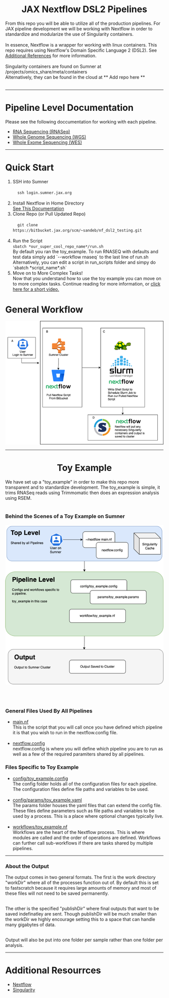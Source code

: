 <div style="max-width:500px;text-align:left;">

<h1 style="text-align:center;">JAX Nextflow DSL2 Pipelines</h1>

From this repo you will be able to utilize all of the production pipelines. For JAX pipeline development we will be working with Nextflow in order to standardize and modularize the use of Singularity containers.
<br><br>
In essence, Nextflow is a wrapper for working with linux containers. This repo requires using Nextflow's Domain Specific Language 2 (DSL2). See <a href="#additional_references">Additional References</a> for more information.<br><br>
Singularity containers are found on Sumner at /projects/omics_share/meta/containers <br>
Alternatively, they can be found in the cloud at ** Add repo here **
<br><br>

<hr>

# Pipeline Level Documentation

Please see the following doccumentation for working with each pipeline.
<ul>
<li><a href = "/rnaseq/README.md">RNA Sequencing (RNASeq)</a></li>
<li><a href = "#">Whole Genome Sequencing (WGS)</a></li>
<li><a href = "#">Whole Exome Sequencing (WES)</a></li>
</ul>

<hr>

# Quick Start

<ol>
</li>

<li>SSH into Sumner<br>
  <code>
  ssh login.sumner.jax.org
  </code>
</li>

<li>Install Nextflow in Home Directory<br>
  <a href="">See This Documentation</a>
</li>

<li>Clone Repo (or Pull Updated Repo)<br>
  <code>
  git clone https://bitbucket.jax.org/scm/~sandeb/nf_dsl2_testing.git
  </code>
</li>
<li>Run the Script<br>
  <code>sbatch *our_super_cool_repo_name*/run.sh</code><br>
  By default you ran the toy_example. To run RNASEQ with defaults and test data
  simply add `--workflow rnaseq` to the last line of run.sh<br>Alternatively,
  you can edit a script in run_scripts folder and simpy do `sbatch *script_name*.sh` 
</li>

<li>Move on to More Complex Tasks!<br>
Now that you understand how to use the toy example you can move on to more complex
tasks. Continue reading for more information, or <a href='#'>click here for a short video.</a></li>
</ol>


# General Workflow

![Scheme](static/imgs/general_workflow.png)



<hr>

<h1 style="text-align:center;">Toy Example</h1>

We have set up a "toy_example" in order to make this repo more transparent and to standardize development. The toy_example is simple, it trims RNASeq reads using Trimmomatic then does an expression analysis using RSEM.
<br><br>

### Behind the Scenes of a Toy Example on Sumner

![Scheme](static/imgs/toy_example_flow.png)

<br><br>
### General Files Used By All Pipelines

<ul>
<li>
<a href="">main.nf</a><br>
This is the script that you will call once you have defined which pipeline it is that you wish to run in the nextflow.config file.<br><br>
</li>
<li><a href="">nextflow.config</a><br>
nextflow.config is where you will define which pipeline you are to run as well as a few of the required paramiters shared by all pipelines.
</li>
</ul>

### Files Specific to Toy Example
<ul>

<li><a href="">config/toy_example.config</a><br>
The config folder holds all of the configuration files for each pipeline. The configuration files define file paths and variables to be used.<br><br></li>

<li><a href="">config/params/toy_example.yaml</a><br>
The params folder houses the yaml files that can extend the config file. These files define parameters such as file paths and variables to be used by a process. This is a place where optional changes typically live.<br><br></li>

<li><a href="">workflows/toy_example.nf</a><br>
Workflows are the heart of the Nextflow process. This is where modules are called and the order of operations are defined. Workflows can further call sub-workflows if there are tasks shared by multiple pipelines.</li>


</ul>

<hr>

### About the Output

The output comes in two general formats. 
The first is the work directory "workDir" where all of the processes function out of.
By default this is set to fastscratch because it requires large amounts of memory and 
most of these files will not need to be saved permanently.<br><br>

The other is the specified "publishDir" where final outputs that want to be saved indefinatley are sent.
Though publishDir will be much smaller than the workDir we highly encourage setting this to a space
that can handle many gigabytes of data.<br><br>

Output will also be put into one folder per sample rather than one folder per analysis.

<hr>

# Additional Resourrces

<ul>
<li><a href='#'>Nextflow</a></li>
<li><a href='#'>Singularity</a></li>
</ul>
</div>
